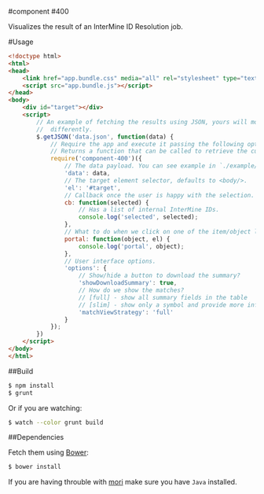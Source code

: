 #component #400

Visualizes the result of an InterMine ID Resolution job.

#Usage

```html
<!doctype html>
<html>
<head>
    <link href="app.bundle.css" media="all" rel="stylesheet" type="text/css" />
    <script src="app.bundle.js"></script>
</head>
<body>
    <div id="target"></div>
    <script>
        // An example of fetching the results using JSON, yours will most likely work
        //  differently.
        $.getJSON('data.json', function(data) {
            // Require the app and execute it passing the following opts...
            // Returns a function that can be called to retrieve the currently selected items.
            require('component-400')({
                // The data payload. You can see example in `./example/data.json`.
                'data': data,
                // The target element selector, defaults to <body/>.
                'el': '#target',
                // Callback once the user is happy with the selection.
                cb: function(selected) {
                    // Has a list of internal InterMine IDs.
                    console.log('selected', selected);
                },
                // What to do when we click on one of the item/object links?
                portal: function(object, el) {
                    console.log('portal', object);
                },
                // User interface options.
                'options': {
                    // Show/hide a button to download the summary?
                    'showDownloadSummary': true,
                    // How do we show the matches?
                    // [full] - show all summary fields in the table
                    // [slim] - show only a symbol and provide more info in a popover
                    'matchViewStrategy': 'full'
                }
            });
        })
    </script>
</body>
</html>
```

##Build

```bash
$ npm install
$ grunt
```

Or if you are watching:

```bash
$ watch --color grunt build
```

##Dependencies

Fetch them using [Bower](http://bower.io/):

```bash
$ bower install
```

If you are having throuble with [mori](https://github.com/swannodette/mori) make sure you have `Java` installed.